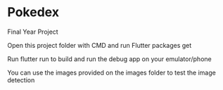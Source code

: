 # Pokedex
Final Year Project 

Open this project folder with CMD and run Flutter packages get 

Run flutter run to build and run the debug app on your emulator/phone

You can use the images provided on the images folder to test the image detection
